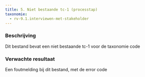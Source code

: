 ```yaml
---
title: 5. Niet bestaande tc-1 (processtap)
taxonomie:
  - rv-9.1.interviewen-met-stakeholder
---
```

### Beschrijving
Dit bestand bevat een niet bestaande tc-1 voor de taxonomie code

### Verwachte resultaat
Een foutmelding bij dit bestand, met de error code 

